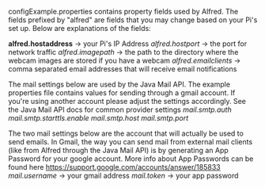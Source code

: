 configExample.properties contains property fields used by Alfred. The fields  prefixed by "alfred" are fields that you may change based on your Pi's set up. Below are explanations of the fields:

**alfred.hostaddress** -> your Pi's IP Address
*alfred.hostport* -> the port for network traffic
*alfred.imagepath* -> the path to the directory where the webcam images are stored if you have a webcam
*alfred.emailclients* -> comma separated email addresses that will receive email notifications


The mail settings below are used by the Java Mail API. The example properties 
file contains values for sending through a gmail account. If you're using 
another account please adjust the settings accordingly. See the Java Mail API 
docs for common provider settings
*mail.smtp.auth*
*mail.smtp.starttls.enable*
*mail.smtp.host*
*mail.smtp.port*


The two mail settings below are the account that will actually be used to send 
emails. In Gmail, the way you can send mail from external mail clients (like 
from Alfred through the Java Mail API) is by generating an App Password for 
your google account. More info about App Passwords can be found here 
https://support.google.com/accounts/answer/185833
*mail.username* -> your gmail address
*mail.token* -> your app password
